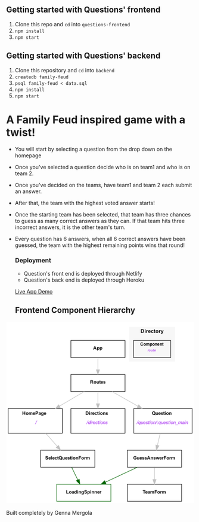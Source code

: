 ## Getting started with Questions' frontend

1. Clone this repo and `cd` into `questions-frontend`
2. `npm install`
3. `npm start`

## Getting started with Questions' backend

1.  Clone this repository and `cd` into `backend`
2.  `createdb family-feud`
2.  `psql family-feud < data.sql`
3.  `npm install`
4.  `npm start`

# A Family Feud inspired game with a twist!
* You will start by selecting a question from the drop down on the homepage
* Once you've selected a question decide who is on team1 and who is on team 2.
* Once you've decided on the teams, have team1 and team 2 each submit an answer.
* After that, the team with the highest voted answer starts!
* Once the starting team has been selected, that team has three chances to guess
  as many correct answers as they can. If that team hits three incorrect answers, it is
  the other team's turn.
* Every question has 6 answers, when all 6 correct answers have been guessed, the team with
  the highest remaining points wins that round!

  ### Deployment
  * Question's front end is deployed through Netlify
  * Question's back end is deployed through Heroku

  [Live App Demo](https://gracious-jang-a2386f.netlify.app/)

  ## Frontend Component Hierarchy
![tables diagram](./documentation/questions.dot.png)

  Built completely by Genna Mergola
